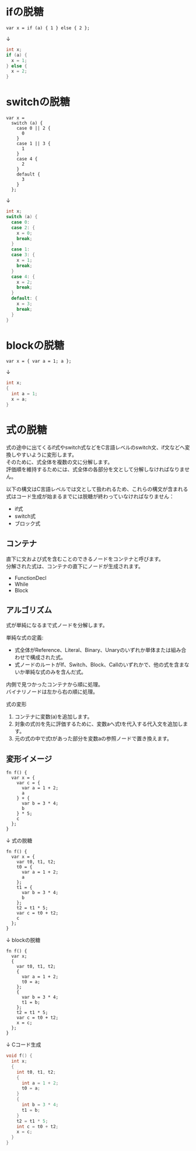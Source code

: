 # ifの脱糖
```
var x = if (a) { 1 } else { 2 };
```
↓
```c
int x;
if (a) {
  x = 1;
} else {
  x = 2;
}
```

# switchの脱糖
```
var x =
  switch (a) {
    case 0 || 2 {
      0
    }
    case 1 || 3 {
      1
    }
    case 4 {
      2
    }
    default {
      3
    }
  };
```
↓
```c
int x;
switch (a) {
  case 0:
  case 2: {
    x = 0;
    break;
  }
  case 1:
  case 3: {
    x = 1;
    break;
  }
  case 4: {
    x = 2;
    break;
  }
  default: {
    x = 3;
    break;
  }
}
```

# blockの脱糖
```
var x = { var a = 1; a };
```
↓
```c
int x;
{
  int a = 1;
  x = a;
}
```

# 式の脱糖
式の途中に出てくるif式やswitch式などをC言語レベルのswitch文、if文などへ変換しやすいように変形します。  
そのために、式全体を複数の文に分解します。  
評価順を維持するためには、式全体の各部分を文として分解しなければなりません。

以下の構文はC言語レベルでは文として扱われるため、これらの構文が含まれる式はコード生成が始まるまでには脱糖が終わっていなければなりません：
- if式
- switch式
- ブロック式

## コンテナ
直下に文および式を含むことのできるノードをコンテナと呼びます。  
分解された式は、コンテナの直下にノードが生成されます。
- FunctionDecl
- While
- Block

## アルゴリズム
式が単純になるまで式ノードを分解します。  

単純な式の定義:  
- 式全体がReference、Literal、Binary、Unaryのいずれか単体または組み合わせで構成された式。
- 式ノードのルートがIf、Switch、Block、Callのいずれかで、他の式を含まないか単純な式のみを含んだ式。

内側で見つかったコンテナから順に処理。  
バイナリノードは左から右の順に処理。  

式の変形  
1. コンテナに変数(a)を追加します。
2. 対象の式(t)を先に評価するために、変数aへ式tを代入する代入文を追加します。
3. 元の式の中で式tがあった部分を変数aの参照ノードで置き換えます。

## 変形イメージ
```
fn f() {
  var x = {
    var c = {
      var a = 1 + 2;
      a
    } + {
      var b = 3 * 4;
      b
    } * 5;
    c
  };
}
```
↓ 式の脱糖
```
fn f() {
  var x = {
    var t0, t1, t2;
    t0 = {
      var a = 1 + 2;
      a
    };
    t1 = {
      var b = 3 * 4;
      b
    };
    t2 = t1 * 5;
    var c = t0 + t2;
    c
  };
}
```
↓ blockの脱糖
```
fn f() {
  var x;
  {
    var t0, t1, t2;
    {
      var a = 1 + 2;
      t0 = a;
    };
    {
      var b = 3 * 4;
      t1 = b;
    };
    t2 = t1 * 5;
    var c = t0 + t2;
    x = c;
  };
}
```
↓ Cコード生成
```c
void f() {
  int x;
  {
    int t0, t1, t2;
    {
      int a = 1 + 2;
      t0 = a;
    }
    {
      int b = 3 * 4;
      t1 = b;
    }
    t2 = t1 * 5;
    int c = t0 + t2;
    x = c;
  }
}
```
